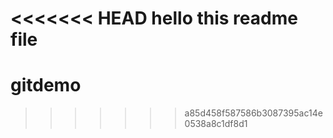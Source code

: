 <<<<<<< HEAD
hello this readme file
=======
# gitdemo
>>>>>>> a85d458f587586b3087395ac14e0538a8c1df8d1
